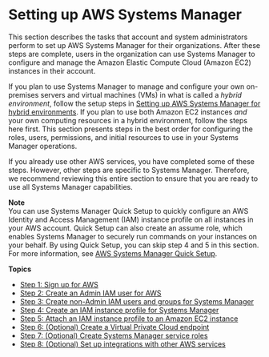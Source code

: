 # Setting up AWS Systems Manager<a name="systems-manager-setting-up"></a>

This section describes the tasks that account and system administrators perform to set up AWS Systems Manager for their organizations\. After these steps are complete, users in the organization can use Systems Manager to configure and manage the Amazon Elastic Compute Cloud \(Amazon EC2\) instances in their account\.

If you plan to use Systems Manager to manage and configure your own on\-premises servers and virtual machines \(VMs\) in what is called a *hybrid environment*, follow the setup steps in [Setting up AWS Systems Manager for hybrid environments](systems-manager-managedinstances.md)\. If you plan to use both Amazon EC2 instances *and* your own computing resources in a hybrid environment, follow the steps here first\. This section presents steps in the best order for configuring the roles, users, permissions, and initial resources to use in your Systems Manager operations\. 

If you already use other AWS services, you have completed some of these steps\. However, other steps are specific to Systems Manager\. Therefore, we recommend reviewing this entire section to ensure that you are ready to use all Systems Manager capabilities\. 

**Note**  
You can use Systems Manager Quick Setup to quickly configure an AWS Identity and Access Management \(IAM\) instance profile on all instances in your AWS account\. Quick Setup can also create an assume role, which enables Systems Manager to securely run commands on your instances on your behalf\. By using Quick Setup, you can skip step 4 and 5 in this section\. For more information, see [AWS Systems Manager Quick Setup](systems-manager-quick-setup.md)\. 

**Topics**
+ [Step 1: Sign up for AWS](setup-sign-up.md)
+ [Step 2: Create an Admin IAM user for AWS](setup-create-admin-user.md)
+ [Step 3: Create non\-Admin IAM users and groups for Systems Manager](setup-create-iam-user.md)
+ [Step 4: Create an IAM instance profile for Systems Manager](setup-instance-profile.md)
+ [Step 5: Attach an IAM instance profile to an Amazon EC2 instance](setup-launch-managed-instance.md)
+ [Step 6: \(Optional\) Create a Virtual Private Cloud endpoint](setup-create-vpc.md)
+ [Step 7: \(Optional\) Create Systems Manager service roles](setup-service-role.md)
+ [Step 8: \(Optional\) Set up integrations with other AWS services](setup-integrations.md)